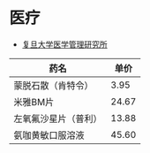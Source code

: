 # 医疗

- [复旦大学医学管理研究所](http://www.fudanmed.com/institute/news2017-2-31.aspx)

| 药名                 | 单价  |
| -------------------- | ----- |
| 蒙脱石散（肯特令）   | 3.95  |
| 米雅BM片             | 24.67 |
| 左氧氟沙星片（普利） | 13.88 |
| 氨咖黄敏口服溶液     | 45.60 |


